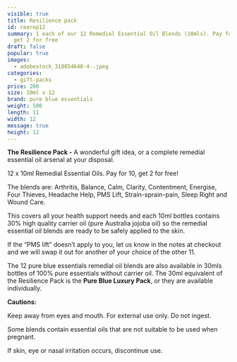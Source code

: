 ```yaml
---
visible: true
title: Resilience pack
id: reorep12
summary: 1 each of our 12 Remedial Essential Oil Blends (10mls). Pay for 10 and
  get 2 for free
draft: false
popular: true
images:
  - adobestock_310854640-4-.jpeg
categories:
  - gift-packs
price: 200
size: 10ml x 12
brand: pure blue essentials
weight: 500
length: 11
width: 12
message: true
height: 12
---
```

**The Resilience Pack -** A wonderful gift idea, or a complete remedial essential oil arsenal at your disposal.

12 x 10ml Remedial Essential Oils.  Pay for 10, get 2 for free!

The blends are: Arthritis, Balance, Calm, Clarity, Contentment, Energise, Four Thieves, Headache Help, PMS Lift, Strain-sprain-pain, Sleep Right and Wound Care.

This covers all your health support needs and each 10ml bottles contains 30% high quality carrier oil (pure Australia jojoba oil) so the remedial essential oil blends are ready to be safely applied to the skin.

If the “PMS lift” doesn’t apply to you, let us know in the notes at checkout and we will swap it out for another of your choice of the other 11. 

The 12 pure blue essentials remedial oil blends are also available in 30mls bottles of 100% pure essentials without carrier oil.  The 30ml equivalent of the Resilience Pack is the **Pure Blue Luxury Pack**, or they are available individually.   

**Cautions:** 

Keep away from eyes and mouth. For external use only. Do not ingest.  

Some blends contain essential oils that are not suitable to be used when pregnant. 

If skin, eye or nasal irritation occurs, discontinue use.